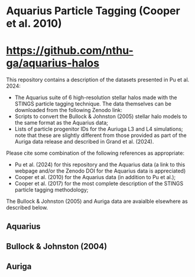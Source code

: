 # Aquarius Particle Tagging (Cooper et al. 2010)
#
# https://github.com/nthu-ga/aquarius-halos

This repository contains a description of the datasets presented in Pu et al. 2024:

- The Aquarius suite of 6 high-resolution stellar halos made with the STINGS particle tagging technique. The data themselves can be downloaded from the following Zenodo link:
- Scripts to convert the Bullock & Johnston (2005) stellar halo models to the same format as the Aquarius data;
- Lists of particle progenitor IDs for the Auriuga L3 and L4 simulations; note that these are slightly different from those provided as part of the Auriga data release and described in Grand et al. (2024).

Please cite some combination of the following references as appropriate:
- Pu et al. (2024) for this repository and the Aquarius data (a link to this webpage and/or the Zenodo DOI for the Aquarius data is appreciated)
- Cooper et al. (2010) for the Aquarius data (in addition to Pu et al.);
- Cooper et al. (2017) for the most complete description of the STINGS particle tagging methodology;

The Bullock & Johnston (2005) and Auriga data are avaialble elsewhere as described below. 

## Aquarius

## Bullock & Johnston (2004)

## Auriga

